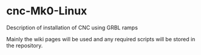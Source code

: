 # cnc-Mk0-Linux
Description of installation of CNC using GRBL ramps

Mainly the wiki pages will be used and any required scripts will be stored in the repository.
